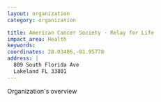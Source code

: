 ```yaml
---
layout: organization
category: organization

title: American Cancer Society - Relay for Life
impact_area: Health
keywords: 
coordinates: 28.03486,-81.95778
address: |
  809 South Florida Ave
  Lakeland FL 33801
---
```

Organization's overview
